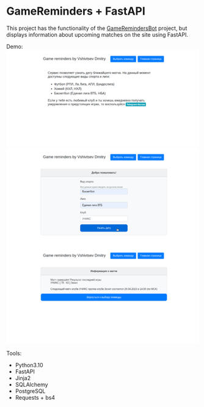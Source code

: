 # GameReminders + FastAPI

This project has the functionality of the [GameRemindersBot](https://github.com/dmitryvshivtsev/GameRemindersBot) project, 
but displays information about upcoming matches on the site using FastAPI.

Demo: \
<img src="images/main_page.png" alt="main_page" width="700"/> \
<img src="images/choose_team.png" alt="choose_team" width="700"/> \
<img src="images/result.png" alt="date_of_game" width="700"/>

Tools:
* Python3.10
* FastAPI
* Jinja2
* SQLAlchemy
* PostgreSQL
* Requests + bs4

